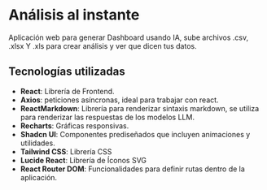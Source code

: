# Análisis al instante
Aplicación web para generar Dashboard usando IA, sube archivos .csv, .xlsx Y .xls para crear análisis y ver que dicen tus datos.

## Tecnologías utilizadas
- **React**: Librería de Frontend.
- **Axios**: peticiones asíncronas, ideal para trabajar con react.
- **ReactMarkdown**: Librería para renderizar sintaxis markdown, se utiliza para renderizar las respuestas de los modelos LLM.
- **Recharts**: Gráficas responsivas.
- **Shadcn UI**: Componentes prediseñados que incluyen animaciones y utilidades.
- **Tailwind CSS**: Librería CSS
- **Lucide React**: Librería de Íconos SVG
- **React Router DOM**: Funcionalidades para definir rutas dentro de la aplicación.